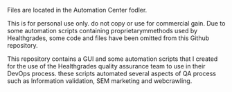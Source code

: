 
Files are located in the Automation Center fodler.

This is for personal use only. do not copy or use for commercial gain.
Due to some automation scripts containing proprietarymmethods used by Healthgrades, some code and files have been omitted from this Github repository.

This repository contains a GUI and some automation scripts that I created for the use of the Healthgrades quality assurance team to use in their DevOps process. these scripts automated several aspects of QA process such as Information validation, SEM marketing and webcrawling. 
